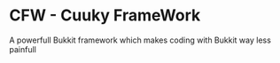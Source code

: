 # CFW - Cuuky FrameWork
A powerfull Bukkit framework which makes coding with Bukkit way less painfull
